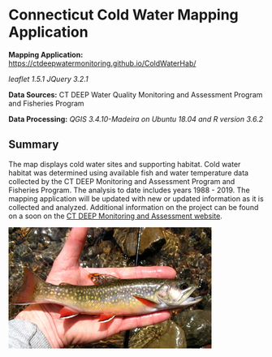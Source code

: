 # Connecticut Cold Water Mapping Application

**Mapping Application:** https://ctdeepwatermonitoring.github.io/ColdWaterHab/

*leaflet 1.5.1 JQuery 3.2.1*

**Data Sources:** CT DEEP Water Quality Monitoring and Assessment Program and Fisheries Program

**Data Processing:**  *QGIS 3.4.10-Madeira on Ubuntu 18.04 and R version 3.6.2*

## Summary

The map displays cold water sites and supporting habitat.  Cold water habitat was determined using available fish and water temperature data collected by the CT DEEP Monitoring and Assessment Program and Fisheries Program.  The analysis to date includes years 1988 - 2019.  The mapping application will be updated with new or updated information as it is collected and analyzed.  Additional information on the project can be found on a soon on the [CT DEEP Monitoring and Assessment website](https://portal.ct.gov/DEEP/Water/Inland-Water-Monitoring/Water-Quality-Monitoring-Program).

<img src="Images/brooktrout.jpg" width="400">





